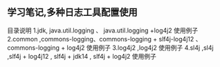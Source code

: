 ## 学习笔记,多种日志工具配置使用
目录说明
1.jdk,  java.util.logging  、 java.util.logging +log4j2 使用例子
2.common ,commons-logging、commons-logging + slf4j-log4j12  、commons-logging + log4j2  使用例子
3.log4j2 ,log4j2 使用例子
4.sl4j ,sl4j ,slf4j + log4j12 , slf4j + jdk14 , slf4j + log4j2 使用例子
